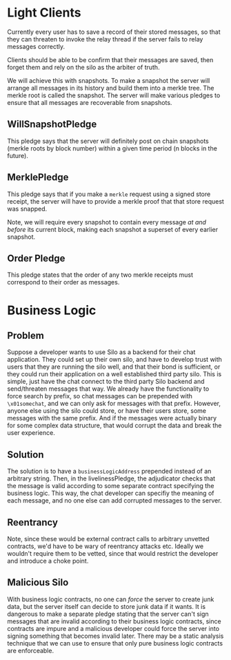 # Light Clients

Currently every user has to save a record of their stored messages, so that they can threaten to invoke the relay thread if the server fails to relay messages correctly.

Clients should be able to be confirm that their messages are saved, then forget them and rely on the silo as the arbiter of truth.

We will achieve this with snapshots. To make a snapshot the server will arrange all messages in its history and build them into a merkle tree. The merkle root is called the snapshot. The server will make various pledges to ensure that all messages are recoverable from snapshots.

## WillSnapshotPledge

This pledge says that the server will definitely post on chain snapshots (merkle roots by block number) within a given time period (n blocks in the future).

## MerklePledge

This pledge says that if you make a `merkle` request using a signed store receipt, the server will have to provide a merkle proof that that store request was snapped.

Note, we will require every snapshot to contain every message *at and before* its current block, making each snapshot a superset of every earlier snapshot.

## Order Pledge

This pledge states that the order of any two merkle receipts must correspond to their order as messages.

# Business Logic

## Problem

Suppose a developer wants to use Silo as a backend for their chat application. They could set up their own silo, and have to develop trust with users that they are running the silo well, and that their bond is sufficient, or they could run their application on a well established third party silo. This is simple, just have the chat connect to the third party Silo backend and send/threaten messages that way. We already have the functionality to force search by prefix, so chat messages can be prepended with `\x01somechat`, and we can only ask for messages with that prefix. However, anyone else using the silo could store, or have their users store, some messages with the same prefix. And if the messages were actually binary for some complex data structure, that would corrupt the data and break the user experience.

## Solution

The solution is to have a `businessLogicAddress` prepended instead of an arbitrary string. Then, in the livelinessPledge, the adjudicator checks that the message is valid according to some separate contract specifying the business logic. This way, the chat developer can specifiy the meaning of each message, and no one else can add corrupted messages to the server.

## Reentrancy

Note, since these would be external contract calls to arbitrary unvetted contracts, we'd have to be wary of reentrancy attacks etc. Ideally we wouldn't require them to be vetted, since that would restrict the developer and introduce a choke point.

## Malicious Silo

With business logic contracts, no one can *force* the server to create junk data, but the server itself can decide to store junk data if it wants. It is dangerous to make a separate pledge stating that the server can't sign messages that are invalid according to their business logic contracts, since contracts are impure and a malicious developer could force the server into signing something that becomes invalid later. There may be a static analysis technique that we can use to ensure that only pure business logic contracts are enforceable.